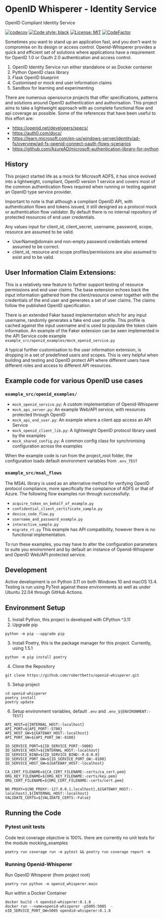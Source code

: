 # OpenID Whisperer - Identity Service
OpenID Compliant Identity Service

[![codecov](https://codecov.io/gh/robertbetts/openid-whisperer/branch/main/graph/badge.svg?token=DVSBZY794D)](https://codecov.io/gh/robertbetts/openid-whisperer)
[![Code style: black](https://img.shields.io/badge/code%20style-black-000000.svg)](https://github.com/psf/black)
[![License: MIT](https://img.shields.io/badge/License-MIT-yellow.svg)](https://opensource.org/licenses/MIT)
[![CodeFactor](https://www.codefactor.io/repository/github/robertbetts/openid-whisperer/badge/main)](https://www.codefactor.io/repository/github/robertbetts/openid-whisperer/overview/main)

Sometimes you want to stand up an application fast, and you don't want to compromise on its design or access control.
Openid-Whisperer provides a quick and efficient set of solutions where applications have a requirement for OpenID 1.0
or Oauth 2.0 authentication and access control.

1. OpenID Identity Service run either standalone or as Docker container
2. Python OpenID class library
3. Flask OpenID blueprint
4. Customised or mock end user information claims 
5. Sandbox for learning and experimenting

There are numerous opensource projects that offer specifications, patterns and solutions around OpenID
authentication and authorisation. This project aims to take a lightweight approach with as complete functional flow and
api coverage as possible. Some of the references that have been useful to this effort are:

* https://openid.net/developers/specs/
* https://auth0.com/docs/
* https://learn.microsoft.com/en-us/windows-server/identity/ad-fs/overview/ad-fs-openid-connect-oauth-flows-scenarios
* https://github.com/AzureAD/microsoft-authentication-library-for-python

## History
This project started life as a mock for Microsoft ADFS, it has since evolved into a lightweight, compliant,
OpenID version 1 service and covers most of the common authentication flows required when running or testing against  
an OpenID type service provider. 

Important to note is that although a compliant OpenID API, with authentication flows and tokens issued, it still 
designed as a protocol mock or authentication flow validator. By default there is no internal repository of 
protected resources of end user credentials. 

Any values input for client_id, client_secret, username, password, scope, resource are assumed to be valid.
* UserName@domain and non-empty password credentials entered assumed to be correct.
* client_id, resource and scope profiles/permissions are also assumed to exist and to be valid.

## User Information Claim Extensions:
This is a relatively new feature to further support testing of resource permissions and end user claims. The 
base extension echoes back the input information gathered from the client/resource owner together with the 
credentials of the end user and generates a set of user claims. The claims follow the published OpenID
specification. 

There is an extended Faker based implementation which for any input username, randomly generates a fake 
end user profile. This profile is cached against the input username and is used to populate the token claim 
information. An example of the Faker extension can be seen implemented in the API Service code example 
`example_src/openid_examples/mock_openid_service.py`

A typical further customisation to the user information extension, is dropping in a set of predefined users and scopes. 
This is very helpful when building and testing and OpenID protect API where different users have 
different roles and access to different API resources.

## Example code for various OpenID use cases

### `example_src/openid_examples/`
* `mock_openid_service.py`: A custom implementation of Openid-Whisperer
* `mock_api_server.py`: An example Web/API service, with resources protected through OpenID
* `mock_api_end_user.py`: An example where a client app access an API Service
* `mock_openid_client_lib.py`: A lightweight OpenID protocol library used by the examples
* `mock_shared_config.py`: A common config class for synchronising configuration across the examples

When the example code is run from the project_root folder, the configuration loads default environment
variables from `.env_TEST`

### `example_src/msal_flows`
The MSAL library is used as an alternative method for verifying OpenID protocol compliance, more
specifically the complaince of ADFS or that of Azure.
The following flow examples run through successfully:
* `acquire_token_on_behalf_of_example.py`
* `confidential_client_certificate_sample.py`
* `device_code_flow.py`
* `username_and_password_example.py`
* `interactive_sample.py`
* `migrate_rt.py` This example has API compatibility, however there is no functional implementation.

To run these examples, you may have to alter the configuration parameters to suite you environment
and by default an instance of Openid-Whisperer and OpenID Web/API protected service.

## Development
Active development is on Python 3.11 on both Windows 10 and macOS 13.4. Testing is run using PyTest against these 
environments as well as under Ubuntu 22.04 through GitHub Actions.

## Environment Setup
1. Install Python, this project is developed with CPython ^3.11
2. Upgrade pip
```commandline
python -m pip --upgrade pip
```
3. Install Poetry, this is the package manager for this project. Currently, using 1.5.1
```
python -m pip install poetry
```
4. Clone the Repository
```commandline
git clone https://github.com/robertbetts/openid-whisperer.git
```
5. Setup project
```commandline
cd openid-whisperer
poetry install
poetry update
```
6. Setup environment variables, default `.env` and `.env_${ENVIRONMENT:-TEST}`
```
API_HOST=${INTERNAL_HOST:-localhost}
API_PORT=${API_PORT:-5700}
API_HOST_GW=${GATEWAY_HOST:-localhost}
API_PORT_GW=${API_PORT_GW:-8100}

ID_SERVICE_PORT=${ID_SERVICE_PORT:-5000}
ID_SERVICE_HOST=${INTERNAL_HOST:-localhost}
ID_SERVICE_BIND=${ID_SERVICE_BIND:-0.0.0.0}
ID_SERVICE_PORT_GW=${ID_SERVICE_PORT_GW:-8100}
ID_SERVICE_HOST_GW=${GATEWAY_HOST:-localhost}

CA_CERT_FILENAME=${CA_CERT_FILENAME:-certs/ca_cert.pem}
ORG_KEY_FILENAME=${ORG_KEY_FILENAME:-certs/key.pem}
ORG_CERT_FILENAME=${ORG_CERT_FILENAME:-certs/cert.pem}

NO_PROXY=${NO_PROXY:-127.0.0.1,localhost},${GATEWAY_HOST:-localhost},${INTERNAL_HOST:-localhost}
VALIDATE_CERTS=${VALIDATE_CERTS:-False}
```

## Running the Code
### Pytest unit tests
Code test coverage objective is 100%. there are currently no unit tests for the module mocking_examples
```
poetry run coverage run -m pytest && poetry run coverage report -m
```

### Running Openid-Whisperer
Run OpenID Whisperer (from project root)
```
poetry run python -m openid_whisperer.main 
```

Run within a Docker Container
```
docker build -t opendid-whisperer:0.1.8 .
docker run --name=openid-whisperer -p5005:5005  -eID_SERVICE_PORT_GW=5005 opendid-whisperer:0.1.8
```